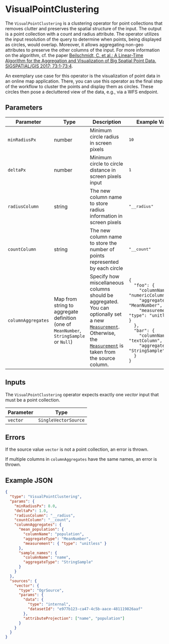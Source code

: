 # VisualPointClustering

The `VisualPointClustering` is a clustering operator for point collections that removes clutter and preserves the spatial structure of the input.
The output is a point collection with a count and radius attribute.
The operator utilizes the input resolution of the query to determine when points, being displayed as circles, would overlap.
Moreover, it allows aggregating non-geo attributes to preserve the other columns of the input.
For more information on the algorithm, cf. the paper [Beilschmidt, C. et al.: A Linear-Time Algorithm for the Aggregation and Visualization of Big Spatial Point Data. SIGSPATIAL/GIS 2017: 73:1-73:4](https://doi.org/10.1145/3139958.3140037).

An exemplary use case for this operator is the visualization of point data in an online map application.
There, you can use this operator as the final step of the workflow to cluster the points and display them as circles.
These circles then pose a decluttered view of the data, e.g., via a WFS endpoint.

## Parameters

| Parameter          | Type                                                                                    | Description                                                                                                                                                                                                                     | Example Value                                                                                                                                                                                                                                                                                                                                                                                                            |
| ------------------ | --------------------------------------------------------------------------------------- | ------------------------------------------------------------------------------------------------------------------------------------------------------------------------------------------------------------------------------- | ------------------------------------------------------------------------------------------------------------------------------------------------------------------------------------------------------------------------------------------------------------------------------------------------------------------------------------------------------------------------------------------------------------------------ |
| `minRadiusPx`      | number                                                                                  | Minimum circle radius in screen pixels                                                                                                                                                                                          | <pre>10</pre>                                                                                                                                                                                                                                                                                                                                                                                                            |
| `deltaPx`          | number                                                                                  | Minimum circle to circle distance in screen pixels input                                                                                                                                                                        | <pre>1</pre>                                                                                                                                                                                                                                                                                                                                                                                                             |
| `radiusColumn`     | string                                                                                  | The new column name to store radius information in screen pixels                                                                                                                                                                | <pre>"\_\_radius"</pre>                                                                                                                                                                                                                                                                                                                                                                                                  |
| `countColumn`      | string                                                                                  | The new column name to store the number of points represented by each circle                                                                                                                                                    | <pre>"\_\_count"</pre>                                                                                                                                                                                                                                                                                                                                                                                                   |
| `columnAggregates` | Map from string to aggregate definition (one of `MeanNumber`, `StringSample` or `Null`) | Specify how miscellaneous columns should be aggregated. You can optionally set a new [`Measurement`](../datatypes/measurement.md). Otherwise, the [`Measurement`](../datatypes/measurement.md) is taken from the source column. | <pre><code>{<br>&nbsp;&nbsp;"foo": {<br>&nbsp;&nbsp;&nbsp;&nbsp;"columnName": "numericColumn",<br>&nbsp;&nbsp;&nbsp;&nbsp;"aggregateType": "MeanNumber",<br>&nbsp;&nbsp;&nbsp;&nbsp;"measurement": { "type": "unitless" }<br>&nbsp;&nbsp;},<br>&nbsp;&nbsp;"bar": {<br>&nbsp;&nbsp;&nbsp;&nbsp;"columnName": "textColumn",<br>&nbsp;&nbsp;&nbsp;&nbsp;"aggregateType": "StringSample"<br>&nbsp;&nbsp;}<br>}</code></pre> |

## Inputs

The `VisualPointClustering` operator expects exactly one _vector_ input that must be a point collection.

| Parameter | Type                 |
| --------- | -------------------- |
| `vector`  | `SingleVectorSource` |

## Errors

If the source value `vector` is not a point collection, an error is thrown.

If multiple columns in `columnAggregates` have the same names, an error is thrown.

## Example JSON

```json
{
  "type": "VisualPointClustering",
  "params": {
    "minRadiusPx": 8.0,
    "deltaPx": 1.0,
    "radiusColumn": "__radius",
    "countColumn": "__count",
    "columnAggregates": {
      "mean_population": {
        "columnName": "population",
        "aggregateType": "MeanNumber",
        "measurement": { "type": "unitless" }
      },
      "sample_names": {
        "columnName": "name",
        "aggregateType": "StringSample"
      }
    }
  },
  "sources": {
    "vector": {
      "type": "OgrSource",
      "params": {
        "data": {
          "type": "internal",
          "datasetId": "e977b123-ca47-4c5b-aace-481119826aaf"
        },
        "attributeProjection": ["name", "population"]
      }
    }
  }
}
```
